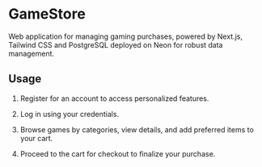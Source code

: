 # GameStore

Web application for managing gaming purchases, powered by Next.js, Tailwind CSS and PostgreSQL deployed on Neon for robust data management.

## Usage

1. Register for an account to access personalized features.

2. Log in using your credentials.

3. Browse games by categories, view details, and add preferred items to your cart.

4. Proceed to the cart for checkout to finalize your purchase.
